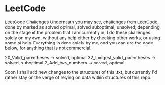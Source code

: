 # LeetCode
LeetCode Challenges
Underneath you may see, challenges from LeetCode, done by marked as solved optimal, solved suboptimal, unsolved, depending on the stage of the problem that I am currently in, I do these challenges solely on my own, without any help either by checking other works, or using some ai help. Everything is done solely by me, and you can use the code below, for anything that is not commercial.

20_Valid_parentheses -> solved, optimal
32_Longest_valid_parentheses -> solved, suboptimal
2_Add_two_numbers -> solved, optimal

Soon I shall add new changes to the structures of this .txt, but currently I'd rather stay on the verge of relying on data within structures of this repo.